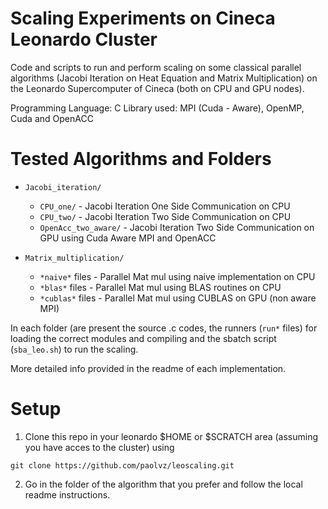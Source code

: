 # Scaling Experiments on Cineca Leonardo Cluster

Code and scripts to run and perform scaling on some classical parallel algorithms (Jacobi Iteration on Heat Equation and Matrix Multiplication) on the Leonardo Supercomputer of Cineca (both on CPU and GPU nodes).

Programming Language: C
Library used: MPI (Cuda - Aware), OpenMP, Cuda and OpenACC

# Tested Algorithms and Folders

- `Jacobi_iteration/`
  - `CPU_one/` - Jacobi Iteration One Side Communication on CPU
  - `CPU_two/` - Jacobi Iteration Two Side Communication on CPU
  - `OpenAcc_two_aware/` - Jacobi Iteration Two Side Communication on GPU using Cuda Aware MPI and OpenACC
 
- `Matrix_multiplication/` 
  - `*naive*` files - Parallel Mat mul using naive implementation on CPU
  - `*blas*` files - Parallel Mat mul using BLAS routines on CPU
  - `*cublas*` files - Parallel Mat mul using CUBLAS on GPU (non aware MPI)


In each folder (are present the source .c codes, the runners (`run*` files) for loading the correct modules and compiling and the sbatch script (`sba_leo.sh`) to run the scaling.

More detailed info provided in the readme of each implementation.

# Setup 

1) Clone this repo in your leonardo $HOME or $SCRATCH area (assuming you have acces to the cluster) using
```
git clone https://github.com/paolvz/leoscaling.git
```
2) Go in the folder of the algorithm that you prefer and follow the local readme instructions.




